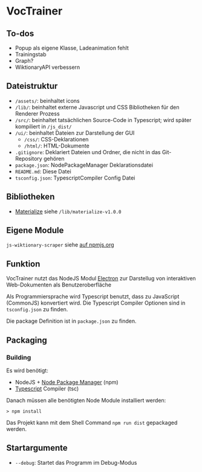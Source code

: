 # VocTrainer

## To-dos

- Popup als eigene Klasse, Ladeanimation fehlt
- Trainingstab
- Graph?
- WiktionaryAPI verbessern

## Dateistruktur

- `/assets/`: beinhaltet icons
- `/lib/`: beinhaltet externe Javascript und CSS Bibliotheken für den Renderer Prozess
- `/src/`: beinhaltet tatsächlichen Source-Code in Typescript; wird später kompiliert in `/js_dist/`
- `/ui/`: beinhaltet Dateien zur Darstellung der GUI
    - `/css/`: CSS-Deklarationen
    - `/html/`: HTML-Dokumente
- `.gitignore`: Deklariert Dateien und Ordner, die nicht in das Git-Repository gehören
- `package.json`: NodePackageManager Deklarationsdatei
- `README.md`: Diese Datei
- `tsconfig.json`: TypescriptCompiler Config Datei

## Bibliotheken

- [Materialize](https://materializecss.com/) siehe `/lib/materialize-v1.0.0`

## Eigene Module

`js-wiktionary-scraper` siehe [auf npmjs.org](https://www.npmjs.com/package/js-wiktionary-scraper)

## Funktion

VocTrainer nutzt das NodeJS Modul [Electron](https://www.electronjs.org/) zur Darstellug von interaktiven Web-Dokumenten als Benutzeroberfläche

Als Programmiersprache wird Typescript benutzt, dass zu JavaScript (CommonJS) konvertiert wird. Die Typescript Compiler Optionen sind in `tsconfig.json` zu finden.

Die package Definition ist in `package.json` zu finden.

## Packaging

### Building
Es wird benötigt:
- NodeJS + [Node Package Manager](https://nodejs.org/) (npm)
- [Typescript](https://www.typescriptlang.org/) Compiler (tsc)

Danach müssen alle benötigten Node Module installiert werden:

`> npm install`

Das Projekt kann mit dem Shell Command `npm run dist` gepackaged werden.

## Startargumente

- `--debug`: Startet das Programm im Debug-Modus